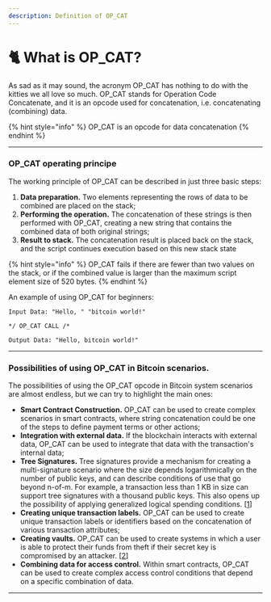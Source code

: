 ```yaml
---
description: Definition of OP_CAT
---
```


# 🐈 What is OP\_CAT?

As sad as it may sound, the acronym OP\_CAT has nothing to do with the kitties we all love so much. OP\_CAT stands for Operation Code Concatenate, and it is an opcode used for concatenation, i.e. concatenating (combining) data.

{% hint style="info" %}
OP\_CAT is an opcode for data concatenation
{% endhint %}

***

### OP\_CAT operating principe

The working principle of OP\_CAT can be described in just three basic steps:

1. **Data preparation.** Two elements representing the rows of data to be combined are placed on the stack;
2. **Performing the operation.** The concatenation of these strings is then performed with OP\_CAT, creating a new string that contains the combined data of both original strings;
3. **Result to stack.** The concatenation result is placed back on the stack, and the script continues execution based on this new stack state

{% hint style="info" %}
OP\_CAT fails if there are fewer than two values on the stack, or if the combined value is larger than the maximum script element size of 520 bytes.
{% endhint %}

An example of using OP\_CAT for beginners:

```
Input Data: "Hello, " "bitcoin world!"

*/ OP_CAT CALL /*

Output Data: "Hello, bitcoin world!"
```

***

### Possibilities of using OP\_CAT in Bitcoin scenarios.

The possibilities of using the OP\_CAT opcode in Bitcoin system scenarios are almost endless, but we can try to highlight the main ones:

* **Smart Contract Construction.** OP\_CAT can be used to create complex scenarios in smart contracts, where string concatenation could be one of the steps to define payment terms or other actions;
* **Integration with external data.** If the blockchain interacts with external data, OP\_CAT can be used to integrate that data with the transaction's internal data;
* **Tree Signatures.** Tree signatures provide a mechanism for creating a multi-signature scenario where the size depends logarithmically on the number of public keys, and can describe conditions of use that go beyond n-of-m. For example, a transaction less than 1 KB in size can support tree signatures with a thousand public keys. This also opens up the possibility of applying generalized logical spending conditions. \[[1](https://github.com/EthanHeilman/op\_cat\_draft/blob/main/cat.mediawiki)]
* **Creating unique transaction labels.** OP\_CAT can be used to create unique transaction labels or identifiers based on the concatenation of various transaction attributes;
* **Creating vaults.** OP\_CAT can be used to create systems in which a user is able to protect their funds from theft if their secret key is compromised by an attacker. \[[2](https://github.com/EthanHeilman/op\_cat\_draft/blob/main/cat.mediawiki)]
* **Combining data for access control.** Within smart contracts, OP\_CAT can be used to create complex access control conditions that depend on a specific combination of data.

***
